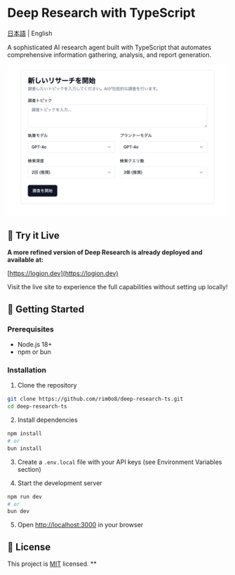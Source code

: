 # Deep Research with TypeScript

[日本語](README_JA.md) | English

A sophisticated AI research agent built with TypeScript that automates comprehensive information gathering, analysis, and report generation.

<p align="center">
  <img src="./demo.png" alt="Deep Research デモ" width="600" />
</p>

## 🌟 Try it Live

**A more refined version of Deep Research is already deployed and available at:**

[https://logion.dev](https://logion.dev)

Visit the live site to experience the full capabilities without setting up locally!

## 🚀 Getting Started

### Prerequisites

- Node.js 18+
- npm or bun

### Installation

1. Clone the repository

```bash
git clone https://github.com/rim0o8/deep-research-ts.git
cd deep-research-ts
```

2. Install dependencies

```bash
npm install
# or
bun install
```

3. Create a `.env.local` file with your API keys (see Environment Variables section)

4. Start the development server

```bash
npm run dev
# or
bun dev
```

5. Open [http://localhost:3000](http://localhost:3000) in your browser

## 📝 License

This project is [MIT](LICENSE) licensed.
\*\*

